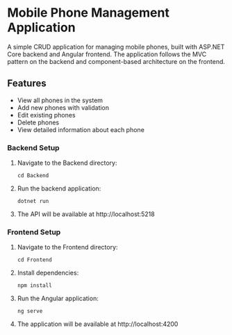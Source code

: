 # Mobile Phone Management Application

A simple CRUD application for managing mobile phones, built with ASP.NET Core backend and Angular frontend. The application follows the MVC pattern on the backend and component-based architecture on the frontend.

## Features

- View all phones in the system
- Add new phones with validation
- Edit existing phones
- Delete phones
- View detailed information about each phone

### Backend Setup

1. Navigate to the Backend directory:
   ```
   cd Backend
   ```

2. Run the backend application:
   ```
   dotnet run
   ```

3. The API will be available at http://localhost:5218

### Frontend Setup

1. Navigate to the Frontend directory:
   ```
   cd Frontend
   ```

2. Install dependencies:
   ```
   npm install
   ```

3. Run the Angular application:
   ```
   ng serve
   ```

4. The application will be available at http://localhost:4200
